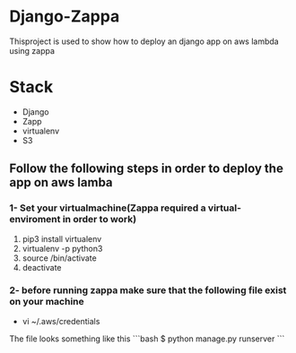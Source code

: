 # Django-Zappa
Thisproject is used to show how to deploy an django app on aws lambda using zappa 

# Stack
<ul>
<li>Django</li>
<li>Zapp </li>
<li>virtualenv </li>
<li>S3 </li>
</ul>

## Follow the following steps in order to deploy the app on aws lamba
### 1- Set your virtualmachine(Zappa required a virtual-enviroment in order to work)
<ol>
<li>pip3 install virtualenv</li>
<li>virtualenv -p python3 <desired-path> </li>
<li>source <desired-path>/bin/activate </li>
<li>deactivate </li>
</ol>

### 2-  before running zappa make sure that the following file exist on your machine 
<ul>
<li>vi ~/.aws/credentials </li>
</ul>
The file looks something like this 
```bash
$ python manage.py runserver
```
